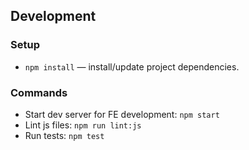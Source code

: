 ## Development
### Setup
* `npm install` — install/update project dependencies.
### Commands
* Start dev server for FE development: `npm start`
* Lint js files: `npm run lint:js`
* Run tests: `npm test`
